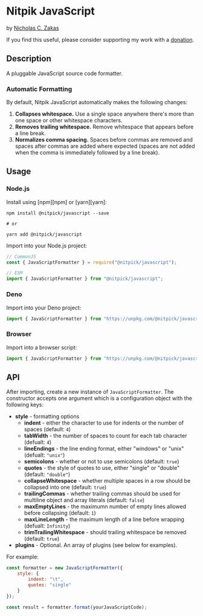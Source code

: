 # Nitpik JavaScript

by [Nicholas C. Zakas](https://humanwhocodes.com)

If you find this useful, please consider supporting my work with a [donation](https://humanwhocodes.com/donate).

## Description

A pluggable JavaScript source code formatter.

### Automatic Formatting

By default, Nitpik JavaScript automatically makes the following changes:

1. **Collapses whitespace.** Use a single space anywhere there's more than one space or other whitespace characters.
2. **Removes trailing whitespace.** Remove whitespace that appears before a line break.
3. **Normalizes comma spacing.** Spaces before commas are removed and spaces after commas are added where expected (spaces are not added when the comma is immediately followed by a line break).

## Usage

### Node.js

Install using [npm][npm] or [yarn][yarn]:

```
npm install @nitpick/javascript --save

# or

yarn add @nitpick/javascript
```

Import into your Node.js project:

```js
// CommonJS
const { JavaScriptFormatter } = require("@nitpick/javascript");

// ESM
import { JavaScriptFormatter } from "@nitpick/javascript";
```

### Deno

Import into your Deno project:

```js
import { JavaScriptFormatter } from "https://unpkg.com/@nitpick/javascript/dist/pkg.js";
```

### Browser

Import into a browser script:

```js
import { JavaScriptFormatter } from "https://unpkg.com/@nitpick/javascript/dist/pkg.js";
```

## API

After importing, create a new instance of `JavaScriptFormatter`. The constructor accepts one argument which is a configuration object with the following keys:

* **style** - formatting options
  * **indent** - either the character to use for indents or the number of spaces (default: `4`)
  * **tabWidth** - the number of spaces to count for each tab character (defualt: `4`)
  * **lineEndings** - the line ending format, either "windows" or "unix" (defualt: `"unix"`)
  * **semicolons** - whether or not to use semicolons (default: `true`)
  * **quotes** - the style of quotes to use, either "single" or "double" (default: `"double"`)
  * **collapseWhitespace** - whether multiple spaces in a row should be collapsed into one (default: `true`)
  * **trailingCommas** - whether trailing commas should be used for multiline object and array literals (default: `false`)
  * **maxEmptyLines** - the maximumn number of empty lines allowed before collapsing (default: `1`)
  * **maxLineLength** - the maximum length of a line before wrapping (defualt: `Infinity`)
  * **trimTrailingWhitespace** - should trailing whitespace be removed (default: `true`)
* **plugins** - Optional. An array of plugins (see below for examples).

For example:

```js
const formatter = new JavaScriptFormatter({
    style: {
        indent: "\t",
        quotes: "single"
    }
});

const result = formatter.format(yourJavaScriptCode);
```
